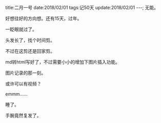 title:二月一号
date:2018/02/01
tags:记50天
update:2018/02/01
---;
无能。

好想往好的方向想。还有15天，过年。

一眨眼就过了。

头发长了，找个时间剪。

不过在这剪还是回家剪。

md转html写好了，不过需要小小的增加下图片插入功能。

图片记录的那一刻。

或许可以有视频？

emmm……

睡了。

手腕竟然复发了。
